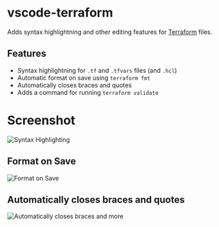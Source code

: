 # vscode-terraform

Adds syntax highlightning and other editing features for [Terraform](https://www.terraform.io/) files.

## Features

- Syntax highlightning for `.tf` and `.tfvars` files (and `.hcl`)
- Automatic format on save using `terraform fmt`
- Automatically closes braces and quotes
- Adds a command for running `terraform validate`

# Screenshot

![Syntax Highlighting](https://raw.githubusercontent.com/mauve/vscode-terraform/master/images/screenshot.png)

## Format on Save

![Format on Save](https://raw.githubusercontent.com/mauve/vscode-terraform/master/images/terraform-format-on-save.gif)

## Automatically closes braces and quotes

![Automatically closes braces and more](https://raw.githubusercontent.com/mauve/vscode-terraform/master/images/terraform-brace-closing.gif)
